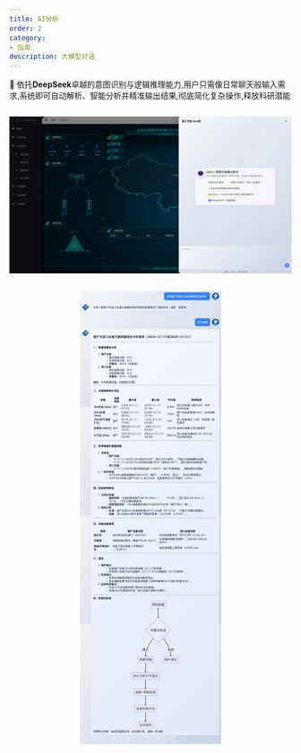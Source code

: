 ```yaml
---
title: AI分析
order: 2
category:
- 指南
description: 大模型对话
---
```


:robot: 依托**DeepSeek**卓越的意图识别与逻辑推理能力,用户只需像日常聊天般输入需求,系统即可自动解析、智能分析并精准输出结果,彻底简化复杂操作,释放科研潜能

[//]: # (> :bar_chart: 未来将强化图表可视化功能)

<div align=center>
<span style="width:100%;display:inline-block">

![](../_media/ai_home.png)

</span>
</div>

<div align=center>
<span style="width:50%;display:inline-block">

![](../_media/ai_chat.jpg)

</span>
</div>
